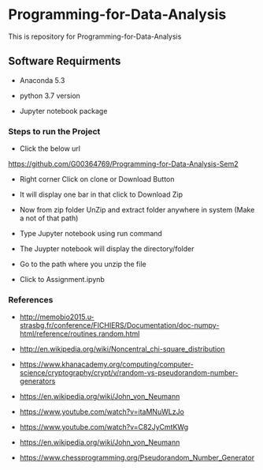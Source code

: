  # Programming-for-Data-Analysis
 
 This is repository for Programming-for-Data-Analysis
 
 
## Software Requirments

 - Anaconda 5.3
    
 - python 3.7 version
    
 - Jupyter notebook package

### Steps to run the Project

 - Click the below url 

 https://github.com/G00364769/Programming-for-Data-Analysis-Sem2

 - Right corner Click on clone or Download Button

 - It will display one bar in that click to Download Zip

- Now from zip folder UnZip and extract folder anywhere in system (Make a not of that path)

 - Type Jupyter notebook using run command

 - The Juypter notebook will display the directory/folder 

 - Go to the path where you unzip the file 

 -  Click to Assignment.ipynb

### References
 - http://memobio2015.u-strasbg.fr/conference/FICHIERS/Documentation/doc-numpy-html/reference/routines.random.html

- http://en.wikipedia.org/wiki/Noncentral_chi-square_distribution

 - https://www.khanacademy.org/computing/computer-science/cryptography/crypt/v/random-vs-pseudorandom-number-generators

 - https://en.wikipedia.org/wiki/John_von_Neumann

 - https://www.youtube.com/watch?v=itaMNuWLzJo

 - https://www.youtube.com/watch?v=C82JyCmtKWg

 - https://en.wikipedia.org/wiki/John_von_Neumann

 - https://www.chessprogramming.org/Pseudorandom_Number_Generator
